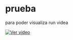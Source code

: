 # prueba
para poder visualiza run videa

[![Ver video](Modelado_BBDD/miniatura.png)](Modelado_BBDD/RPReplay_Final1750949978.mp4)
